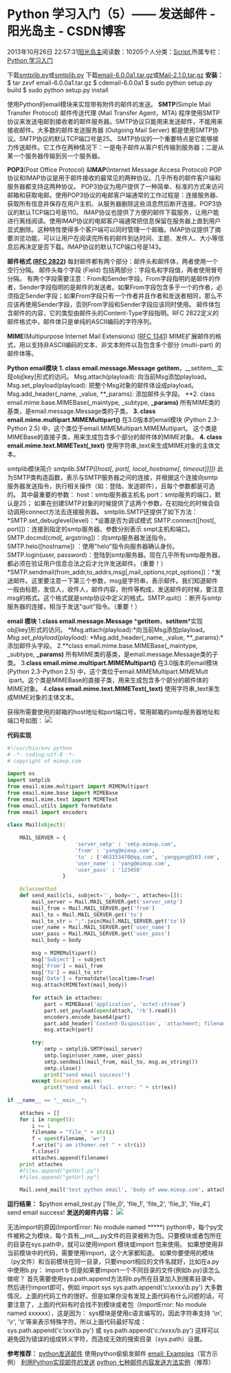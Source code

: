 
# Python 学习入门（5）—— 发送邮件 - 阳光岛主 - CSDN博客

2013年10月26日 22:57:31[阳光岛主](https://me.csdn.net/sunboy_2050)阅读数：10205个人分类：[Script																](https://blog.csdn.net/sunboy_2050/article/category/694817)
所属专栏：[Python 学习入门](https://blog.csdn.net/column/details/python-learning.html)



下载[smtplib.py](http://svn.python.org/projects/python/trunk/Lib/smtplib.py)或[smtplib.py](http://hg.python.org/cpython/file/3.3/Lib/smtplib.py)
下载[email-6.0.0a1.tar.gz](https://pypi.python.org/pypi/email)或[Mail-2.1.0.tar.gz](https://pypi.python.org/pypi/Mail)
**安装：**
$ tar zxvf email-6.0.0a1.tar.gz
$ cdemail-6.0.0a1
$ sudo python setup.py build
$ sudo python setup.py install

使用Python的email模块来实现带有附件的邮件的发送。
**SMTP**(Simple Mail Transfer Protocol)
邮件传送代理 (Mail Transfer Agent，MTA) 程序使用SMTP协议来发送电邮到接收者的邮件服务器。SMTP协议只能用来发送邮件，不能用来接收邮件。大多数的邮件发送服务器 (Outgoing Mail Server) 都是使用SMTP协议。SMTP协议的默认TCP端口号是25。
SMTP协议的一个重要特点是它能够接力传送邮件。它工作在两种情况下：一是电子邮件从客户机传输到服务器；二是从某一个服务器传输到另一个服务器。

**POP3**(Post Office Protocol) &**IMAP**(Internet Message Access Protocol)
POP协议和IMAP协议是用于邮件接收的最常见的两种协议。几乎所有的邮件客户端和服务器都支持这两种协议。
POP3协议为用户提供了一种简单、标准的方式来访问邮箱和获取电邮。使用POP3协议的电邮客户端通常的工作过程是：连接服务器、获取所有信息并保存在用户主机、从服务器删除这些消息然后断开连接。POP3协议的默认TCP端口号是110。
IMAP协议也提供了方便的邮件下载服务，让用户能进行离线阅读。使用IMAP协议的电邮客户端通常把信息保留在服务器上直到用户显式删除。这种特性使得多个客户端可以同时管理一个邮箱。IMAP协议提供了摘要浏览功能，可以让用户在阅读完所有的邮件到达时间、主题、发件人、大小等信息后再决定是否下载。IMAP协议的默认TCP端口号是143。

**邮件格式 (****[RFC 2822](http://tools.ietf.org/html/rfc2822.html)****)**
每封邮件都有两个部分：邮件头和邮件体，两者使用一个空行分隔。
邮件头每个字段 (Field) 包括两部分：字段名和字段值，两者使用冒号分隔。
有两个字段需要注意：From和Sender字段。From字段指明的是邮件的作者，Sender字段指明的是邮件的发送者。如果From字段包含多于一个的作者，必须指定Sender字段；如果From字段只有一个作者并且作者和发送者相同，那么不应该再使用Sender字段，否则From字段和Sender字段应该同时使用。
邮件体包含邮件的内容，它的类型由邮件头的Content-Type字段指明。RFC 2822定义的邮件格式中，邮件体只是单纯的ASCII编码的字符序列。

**MIME**(Multipurpose Internet Mail Extensions) ([RFC 1341](http://tools.ietf.org/html/rfc1341.html))
MIME扩展邮件的格式，用以支持非ASCII编码的文本、非文本附件以及包含多个部分 (multi-part) 的邮件体等。

**Python email模块**
**1. class email.message.Message**
__getitem__，__setitem__实现obj[key]形式的访问。
Msg.attach(playload): 向当前Msg添加playload。
Msg.set_playload(playload): 把整个Msg对象的邮件体设成playload。
Msg.add_header(_name, _value, **_params): 添加邮件头字段。
**2. class email.mime.base.MIMEBase(_maintype, _subtype, **_params)**
所有MIME类的基类，是email.message.Message类的子类。
**3. class email.mime.multipart.MIMEMultipart()**
在3.0版本的email模块 (Python 2.3-Python 2.5) 中，这个类位于email.MIMEMultipart.MIMEMultipart。
这个类是MIMEBase的直接子类，用来生成包含多个部分的邮件体的MIME对象。
**4. class email.mime.text.MIMEText(_text)**
使用字符串_text来生成MIME对象的主体文本。

smtplib模块简介
*smtplib.SMTP([host[, port[, local_hostname[, timeout]]]])*
此为SMTP类构造函数，表示与SMTP服务器之间的连接，并根据这个连接向smtp服务器发送指令，执行相关操作（如：登陆、发送邮件），且每个参数都是可选的。
其中最重要的参数：
host：smtp服务器主机名
port：smtp服务的端口，默认是25；
如果在创建SMTP对象的时候提供了这两个参数，在初始化的时候会自动调用connect方法去连接服务器。
smtplib.SMTP还提供了如下方法：
*SMTP.set_debuglevel(level)：*设置是否为调试模式
SMTP.connect([host[, port]])：连接到指定的smtp服务器。参数分别表示 smpt主机和端口。
SMTP.docmd(cmd[, argstring])：向smtp服务器发送指令。
SMTP.helo([hostname]) ：使用"helo"指令向服务器确认身份。
SMTP.login(user, password)：登陆到smtp服务器。现在几乎所有smtp服务器，都必须在验证用户信息合法之后才允许发送邮件。（重要！）
*SMTP.sendmail(from_addr,to_addrs,msg[,mail_options,rcpt_options])：*发送邮件。这里要注意一下第三个参数，msg是字符串，表示邮件。我们知道邮件一般由标题，发信人，收件人，邮件内容，附件等构成，发送邮件的时候，要注意msg的格式。这个格式就是smtp协议中定义的格式。SMTP.quit() ：断开与smtp服务器的连接，相当于发送"quit"指令。（重要！）

**email 模块**
1.**class email.message.Message**
*__getitem__，__setitem__*实现obj[key]形式的访问。
*Msg.attach(playload):*向当前Msg添加playload。
*Msg.set_playload(playload):*
*Msg.add_header(_name, _value, **_params):*添加邮件头字段。
2.**class email.mime.base.MIMEBase(_maintype, _subtype, **_params)**
所有MIME类的基类，是email.message.Message类的子类。
3.**class email.mime.multipart.MIMEMultipart()**
在3.0版本的email模块 (Python 2.3-Python 2.5) 中，这个类位于email.MIMEMultipart.MIMEMult    ipart。这个类是MIMEBase的直接子类，用来生成包含多个部分的邮件体的MIME对象。
4.**class email.mime.text.MIMEText(_text)**
使用字符串_text来生成MIME对象的主体文本。

获得所需要使用的邮箱的host地址和port端口号，常用邮箱的smtp服务器地址和端口号如图：
![](https://img-blog.csdn.net/20150420173258272)


**代码实现**
```python
#!/usr/bin/env python
# -*- coding:utf-8 -*-
# copyright of mimvp.com
 
import os
import smtplib 
from email.mime.multipart import MIMEMultipart
from email.mime.base import MIMEBase
from email.mime.text import MIMEText
from email.utils import formatdate
from email import encoders
 
class Mail(object):
    
    MAIL_SERVER = {
                      'server_smtp' : 'smtp.mimvp.com',
                      'from' : 'yang@mimvp.com',
                      'to' : ['463153470@qq.com', 'yanggang@163.com', 'yanggang@mi.com'],
                      'user_name' : 'yang@mimvp.com',
                      'user_pass' : '123456'
                  }    
    
    @classmethod
    def send_mail(cls, subject='', body='', attaches=[]): 
        mail_server = Mail.MAIL_SERVER.get('server_smtp')
        mail_from = Mail.MAIL_SERVER.get('from') 
        mail_to = Mail.MAIL_SERVER.get('to')
        mail_to_str = ";".join(Mail.MAIL_SERVER.get('to'))
        user_name = Mail.MAIL_SERVER.get('user_name')
        user_pass = Mail.MAIL_SERVER.get('user_pass')
        mail_body = body
     
        msg = MIMEMultipart() 
        msg['Subject'] = subject 
        msg['From'] = mail_from
        msg['To'] = mail_to_str
        msg['Date'] = formatdate(localtime=True) 
        msg.attach(MIMEText(mail_body)) 
     
        for attach in attaches: 
            part = MIMEBase('application', 'octet-stream') 
            part.set_payload(open(attach, 'rb').read()) 
            encoders.encode_base64(part) 
            part.add_header('Content-Disposition', 'attachment; filename="%s"' % os.path.basename(attach)) 
            msg.attach(part) 
    
        try:
            smtp = smtplib.SMTP(mail_server) 
            smtp.login(user_name, user_pass) 
            smtp.sendmail(mail_from, mail_to, msg.as_string()) 
            smtp.close()
            print("send email success!")
        except Exception as ex:
            print("send email fail. error: " + str(ex))
        
if __name__ == "__main__":
    
    attaches = []
    for i in range(5):
        i += 1
        filename = "file_" + str(i)
        f = open(filename, 'w+')
        f.write("i am ithomer.net " + str(i))
        f.close()
        attaches.append(filename)
    print attaches
    #files.append("getUrl.py")
    #files.append("getUrl.py")
    
    Mail.send_mail('test python email', 'body of www.mimvp.com', attaches)
```


**运行结果：**
$python email_test.py
['file_0', 'file_1', 'file_2', 'file_3', 'file_4']
send email success!
**发送的邮件内容：**
![](https://img-blog.csdn.net/20131209231621296)

无法import的原因(ImportError: No module named *****)
python中，每个py文件被称之为模块，每个具有__init__.py文件的目录被称为包。只要模块或者包所在的目录在sys.path中，就可以使用import 模块或import 包来使用。
如果想使用非当前模块中的代码，需要使用Import，这个大家都知道。
如果你要使用的模块（py文件）和当前模块在同一目录，只要import相应的文件名就好，比如在a.py中使用b.py：
import b
但是如果要import一个不同目录的文件(例如b.py)该怎么做呢？
首先需要使用sys.path.append方法将b.py所在目录加入到搜素目录中。然后进行import即可，例如
import sys
sys.path.append('c:\xxxx\b.py')
大多数情况，上面的代码工作的很好。但是如果你没有发现上面代码有什么问题的话，可要注意了，上面的代码有时会找不到模块或者包（ImportError: No module named xxxxxx），这是因为：
sys模块是使用c语言编写的，因此字符串支持 '\n', '\r', '\t'等来表示特殊字符。所以上面代码最好写成：
sys.path.append('c:\\xxx\\b.py')
或
sys.path.append('c:/xxxx/b.py')
这样可以避免因为错误的组成转义字符，而造成无效的搜索目录（sys.path）设置。


**参考推荐：**
[python发送邮件](http://www.cnblogs.com/lonelycatcher/archive/2012/02/09/2343480.html)
使用python偷偷发邮件
[email: Examples](http://docs.python.org/2/library/email-examples.html#email-examples)（官方示例）
[利用Python实现邮件的发送](http://jingyan.baidu.com/article/b24f6c822784b886bfe5dabe.html)
[python 七种邮件内容发送方法实例](http://www.jb51.net/article/49216.htm)（推荐）



